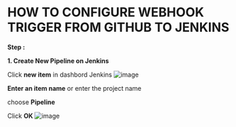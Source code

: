 # HOW TO CONFIGURE WEBHOOK TRIGGER FROM GITHUB TO JENKINS

**Step :**

**1.   Create New Pipeline on Jenkins**

Click **new item** in dashbord Jenkins
![image](https://github.com/fakhriyfasya/documentation/assets/67684999/af5a2a56-8b8c-44f4-99f6-07f0172bd6cd)
              
**Enter an item name** or enter the project name
              
choose **Pipeline**
              
Click **OK**
![image](https://github.com/fakhriyfasya/documentation/assets/67684999/add680a8-d651-45a0-963e-4f928b3b2aba)
      


